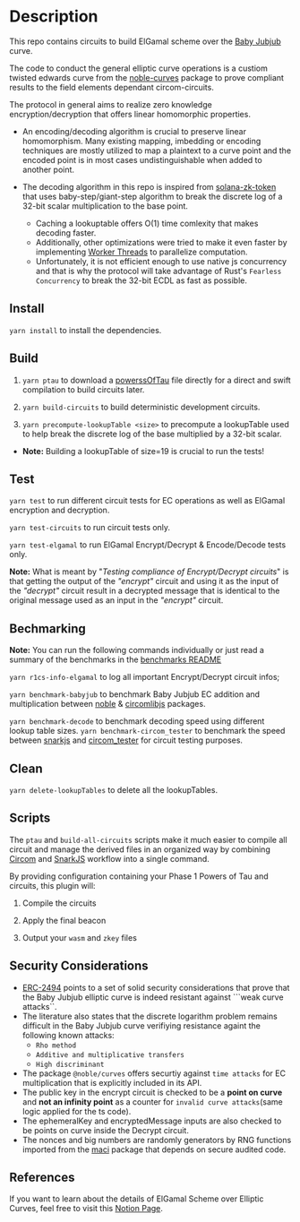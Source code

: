 
# Description

  

This repo contains circuits to build ElGamal scheme over the [Baby Jubjub](https://eips.ethereum.org/EIPS/eip-2494) curve.

The code to conduct the general elliptic curve operations is a custiom twisted edwards curve from the [noble-curves]("https://github.com/paulmillr/noble-curves") package to prove compliant results to the field elements dependant circom-circuits.

The protocol in general aims to realize zero knowledge encryption/decryption that offers linear homomorphic properties.

 - An encoding/decoding algorithm is crucial to preserve linear homomorphism. Many existing mapping, imbedding or encoding techniques are mostly utilized to map a plaintext to a curve point and the encoded point is in most cases undistinguishable when added to another point.

- The decoding algorithm in this repo is inspired from [solana-zk-token]("https://github.com/solana-labs/solana/tree/master/zk-token-sdk/src") that uses baby-step/giant-step algorithm to break the discrete log of a 32-bit scalar multiplication to the base point. 

  - Caching a lookuptable offers O(1) time comlexity that makes decoding faster. 
  - Additionally, other optimizations were tried to make it even faster by implementing [Worker Threads]("https://nodejs.org/api/worker_threads.html#workergetenvironmentdatakey") to parallelize computation.
  - Unfortunately, it is not efficient enough to use native js concurrency and that is why the protocol will take advantage of Rust's ```Fearless Concurrency``` to break the 32-bit ECDL as fast as possible.

  

## Install

  

`yarn install` to install the dependencies.

  

## Build

1. `yarn ptau` to download a [powerssOfTau]("https://hermezptau.blob.core.windows.net/ptau/powersOfTau28_hez_final_15.ptau") file directly for a direct and swift compilation to build circuits later.

2. `yarn build-circuits` to build deterministic development circuits.
 
3. `yarn precompute-lookupTable <size>` to precompute a lookupTable used to help break the discrete log of the base multiplied by a 32-bit scalar. 

  - **Note:** Building a lookupTable of size=19 is crucial to run the tests! 





  

## Test

  

`yarn test` to run different circuit tests for EC operations as well as ElGamal encryption and decryption.

`yarn test-circuits` to run circuit tests only.

`yarn test-elgamal` to run ElGamal Encrypt/Decrypt & Encode/Decode tests only.

**Note:** What is meant by "*Testing compliance of Encrypt/Decrypt circuits*" is that getting the output of the *"encrypt"* circuit and using it as the input of the *"decrypt"* circuit result in a decrypted message that is identical to the original message used as an input in the *"encrypt"* circuit.
  

## Bechmarking

**Note:** You can run the following commands individually or just read a summary of the benchmarks in the [benchmarks README](./benchmark/README.md)

`yarn r1cs-info-elgamal` to log all important Encrypt/Decrypt circuit infos;

`yarn benchmark-babyjub` to benchmark Baby Jubjub EC addition and multiplication between [noble](https://github.com/paulmillr/noble-curves) & [circomlibjs](https://github.com/iden3/circomlibjs/blob/main/src/babyjub.js) packages.

`yarn benchmark-decode` to benchmark decoding speed using different lookup table sizes.
`yarn benchmark-circom_tester` to benchmark the speed between [snarkjs](https://github.com/iden3/snarkjs/tree/master) and [circom_tester](https://github.com/iden3/circom_tester) for circuit testing purposes.



  


## Clean

`yarn delete-lookupTables` to delete all the lookupTables.
  
  

## Scripts

  

The ```ptau``` and ```build-all-circuits``` scripts make it much easier to compile all circuit and manage the derived files in an organized way by combining [Circom](https://github.com/iden3/circom) and [SnarkJS](https://github.com/iden3/snarkjs) workflow into a single command.

  

By providing configuration containing your Phase 1 Powers of Tau and circuits, this plugin will:

  

1. Compile the circuits

2. Apply the final beacon

3. Output your `wasm` and `zkey` files

## Security Considerations

- [ERC-2494](https://eips.ethereum.org/EIPS/eip-2494) points to a set of solid security considerations that prove that the Baby Jubjub elliptic curve is indeed resistant against ```weak curve attacks``.
- The literature also states that the discrete logarithm problem remains difficult in the Baby Jubjub curve verifiying resistance againt the following known attacks:
  - ```Rho method```
  - ```Additive and multiplicative transfers ```
  - ```High discriminant```
- The package ```@noble/curves``` offers securtiy against ```time attacks``` for EC multiplication that is explicitly included in its API.
- The public key in the encrypt circuit is checked to be a **point on curve** and **not an infinity point** as a counter for ```invalid curve attacks```(same logic applied for the ts code).
- The ephemeralKey and encryptedMessage inputs are also checked to be points on curve inside the Decrypt circuit.
- The nonces and big numbers are randomly generators by RNG functions imported from the [maci](https://github.com/privacy-scaling-explorations/maci/blob/master/crypto/ts/index.ts) package that depends on secure audited code.




## References

  

If you want to learn about the details of ElGamal Scheme over Elliptic Curves, feel free to visit this [Notion Page](https://www.notion.so/BN254-ElGamal-Scheme-794db63513a04ff1bf76412fc91616ea).